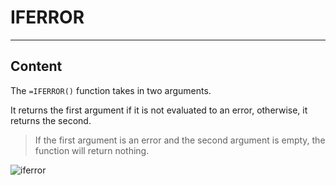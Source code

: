 ﻿---
author: Stefan-Stojanovic

type: normal

category: how to

links:
  - '[IFERROR](https://support.google.com/docs/answer/3093304){documentation}'

---

# IFERROR

---
## Content

The `=IFERROR()` function takes in two arguments.

It returns the first argument if it is not evaluated to an error, otherwise, it returns the second.

> If the first argument is an error and the second argument is empty, the function will return nothing.

![iferror](https://img.enkipro.com/0a9a45fcc8d817934b1265f830d0659f.png)